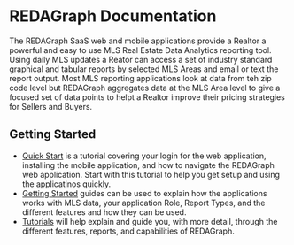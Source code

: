 ﻿# REDAGraph Documentation

The REDAGraph SaaS web and mobile applications provide a Realtor a powerful and easy to use MLS Real Estate Data Analytics reporting tool. Using daily MLS updates a Reator can access a set of industry standard graphical and tabular reports by selected MLS Areas and email or text the report output. Most MLS reporting applications look at data from teh zip code level but REDAGraph aggregates data at the MLS Area level to give a focused set of data points to helpt a Realtor improve their pricing strategies for Sellers and Buyers.  

## Getting Started

* [Quick Start](Tutorials/quickstart.md) is a tutorial covering your login for the web application, installing the mobile application, and how to navigate the REDAGraph web application. Start with this tutorial to help you get setup and using the applicatinos quickly.
* [Getting Started](Tutorials/Getting-Started.md) guides can be used to explain how the applications works with MLS data, your application Role, Report Types, and the different features and how they can be used.
* [Tutorials](Tutorials/Index.md) will help explain and guide you, with more detail, through the different features, reports, and capabilities of REDAGraph.

